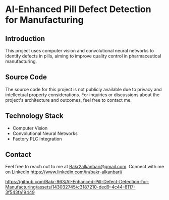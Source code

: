 # AI-Enhanced Pill Defect Detection for Manufacturing

## Introduction
This project uses computer vision and convolutional neural networks to identify defects in pills, aiming to improve quality control in pharmaceutical manufacturing.

## Source Code
The source code for this project is not publicly available due to privacy and intellectual property considerations. For inquiries or discussions about the project's architecture and outcomes, feel free to contact me.
## Technology Stack
- Computer Vision
- Convolutional Neural Networks
- Factory PLC Integration

## Contact
Feel free to reach out to me at Bakr2alkanbari@gmail.com.
Connect with me on Linkedin https://www.linkedin.com/in/bakr-alkanbari/





https://github.com/Bakr-963/AI-Enhanced-Pill-Defect-Detection-for-Manufacturing/assets/143032745/c3187210-ded9-4c44-8117-3f543fa19449


